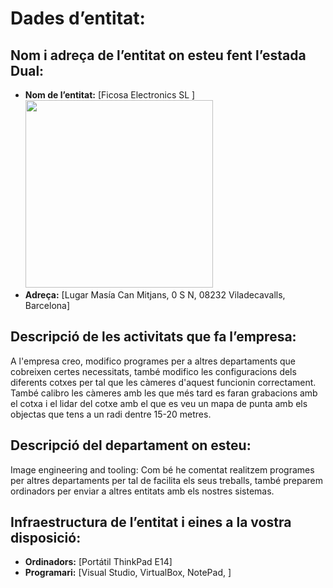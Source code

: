 # Dades d’entitat:

## Nom i adreça de l’entitat on esteu fent l’estada Dual:
- **Nom de l’entitat:** [Ficosa Electronics SL ]
  <img src="https://www.ficosa.com/wp-content/uploads/2017/01/Ficosa-Logo_vertical.jpg" width="300px">
- **Adreça:** [Lugar Masía Can Mitjans, 0 S N, 08232 Viladecavalls, Barcelona]

## Descripció de les activitats que fa l’empresa:
A l'empresa creo, modifico programes per a altres departaments que cobreixen certes necessitats, també modifico les configuracions
dels diferents cotxes per tal que les càmeres d'aquest funcionin correctament. També calibro les càmeres amb les que més tard es faran grabacions amb el cotxa i el lidar del cotxe amb el que es veu un mapa de punta amb els objectas que tens a un radi dentre 15-20 metres.

## Descripció del departament on esteu:
Image engineering and tooling:
Com bé he comentat realitzem programes per altres departaments per tal de facilita els seus treballs, també preparem ordinadors
per enviar a altres entitats amb els nostres sistemas.

## Infraestructura de l’entitat i eines a la vostra disposició:
- **Ordinadors:** [Portátil ThinkPad E14]
- **Programari:** [Visual Studio, VirtualBox, NotePad,  ]


